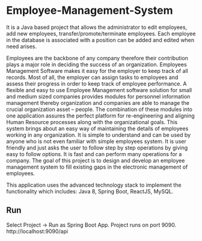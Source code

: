 # Employee-Management-System

It is a Java based project that allows the administrator to edit employees, add new employees, transfer/promote/terminate employees. Each employee in the database is associated with a position can be added and edited when need arises.

Employees are the backbone of any company therefore their contribution plays a major role in deciding the success of an organization. Employees Management Software makes it easy for the employer to keep track of all records. Most of all, the employer can assign tasks to employees and assess their progress in order to keep track of employee performance. A flexible and easy to use Employee Management software solution for small and medium sized companies provides modules for personnel information management thereby organization and companies are able to manage the crucial organization asset – people. The combination of these modules into one application assures the perfect platform for re-engineering and aligning Human Resource processes along with the organizational goals. This system brings about an easy way of maintaining the details of employees working in any organization. It is simple to understand and can be used by anyone who is not even familiar with simple employees system. It is user friendly and just asks the user to follow step by step operations by giving easy to follow options. It is fast and can perform many operations for a company. The goal of this project is to design and develop an employee management system to fill existing gaps in the electronic management of employees.

This application uses the advanced technology stack to implement the functionality which includes: Java 8, Spring Boot, ReactJS, MySQL.

Run
---------------------------------------------------------------------------------------------------------------------------------------------------------------------------------------------
Select Project -> Run as Spring Boot App.
Project runs on port 9090.
http://localhost:9090/api 
